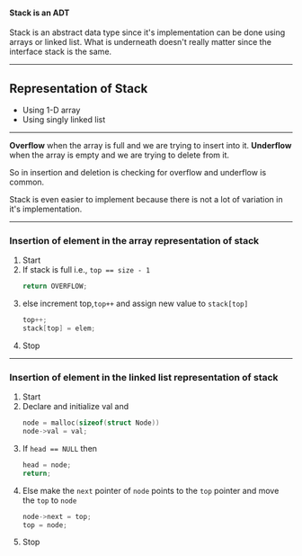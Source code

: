 #### Stack is an ADT

Stack is an abstract data type since it's implementation can be done using arrays or linked list.
What is underneath doesn't really matter since the interface stack is the same.

---

## Representation of Stack

- Using 1-D array
- Using singly linked list

---

**Overflow** when the array is full and we are trying to insert into it.
**Underflow** when the array is empty and we are trying to delete from it.

So in insertion and deletion is checking for overflow and underflow is common.

Stack is even easier to implement because there is not a lot of variation in it's implementation.

---

### Insertion of element in the array representation of stack

1. Start
2. If stack is full i.e., `top == size - 1`
   ```c
   return OVERFLOW;
   ```
3. else increment top,`top++` and assign new value to `stack[top]`
   ```c
   top++;
   stack[top] = elem;
   ```
4. Stop

---

### Insertion of element in the linked list representation of stack

1. Start
2. Declare and initialize val and
   ```c
   node = malloc(sizeof(struct Node))
   node->val = val;
   ```
3. If `head == NULL` then
   ```c
   head = node;
   return;
   ```
4. Else make the `next` pointer of `node` points to the `top` pointer and move the `top` to `node`
   ```c
   node->next = top;
   top = node;
   ```
5. Stop
